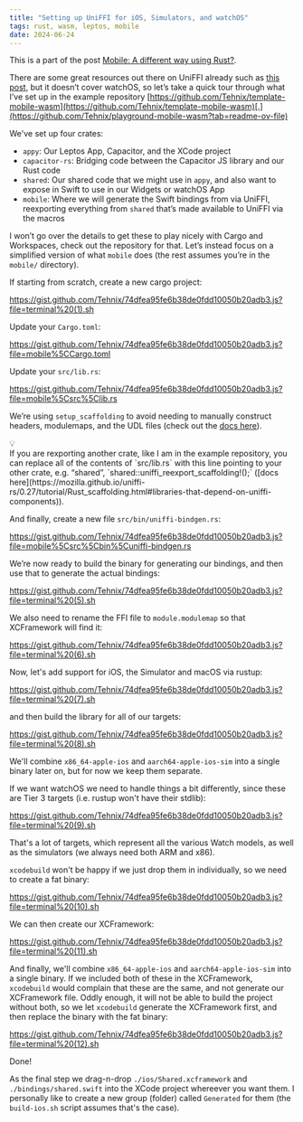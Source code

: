 ```yaml
---
title: "Setting up UniFFI for iOS, Simulators, and watchOS"
tags: rust, wasm, leptos, mobile
date: 2024-06-24
---
```


This is a part of the post [Mobile: A different way using Rust?](/posts/2024-06-25-mobile-a-different-way.html).

There are some great resources out there on UniFFI already such as [this post](https://forgen.tech/en/blog/post/building-an-ios-app-with-rust-using-uniffi), but it doesn’t cover watchOS, so let’s take a quick tour through what I’ve set up in the example repository [https://github.com/Tehnix/template-mobile-wasm](https://github.com/Tehnix/template-mobile-wasm)[.](https://github.com/Tehnix/playground-mobile-wasm?tab=readme-ov-file)

We've set up four crates:

- `appy`: Our Leptos App, Capacitor, and the XCode project
- `capacitor-rs`: Bridging code between the Capacitor JS library and our Rust code
- `shared`: Our shared code that we might use in `appy`, and also want to expose in Swift to use in our Widgets or watchOS App
- `mobile`: Where we will generate the Swift bindings from via UniFFI, reexporting everything from `shared` that’s made available to UniFFI via the macros

I won’t go over the details to get these to play nicely with Cargo and Workspaces, check out the repository for that. Let’s instead focus on a simplified version of what `mobile` does (the rest assumes you’re in the `mobile/` directory).

<div></div><!--more-->

If starting from scratch, create a new cargo project:

https://gist.github.com/Tehnix/74dfea95fe6b38de0fdd10050b20adb3.js?file=terminal%20(1).sh

Update your `Cargo.toml`:

https://gist.github.com/Tehnix/74dfea95fe6b38de0fdd10050b20adb3.js?file=mobile%5CCargo.toml

Update your `src/lib.rs`:

https://gist.github.com/Tehnix/74dfea95fe6b38de0fdd10050b20adb3.js?file=mobile%5Csrc%5Clib.rs

We’re using `setup_scaffolding` to avoid needing to manually construct headers, modulemaps, and the UDL files (check out the [docs here](https://mozilla.github.io/uniffi-rs/0.27/tutorial/Rust_scaffolding.html#setup-for-crates-using-only-proc-macros)).

<div class="callout">
  <div class="callout-bulb">💡</div>
  If you are rexporting another crate, like I am in the example repository, you can replace all of the contents of `src/lib.rs` with this line pointing to your other crate, e.g. “shared”, `shared::uniffi_reexport_scaffolding!();` ([docs here](https://mozilla.github.io/uniffi-rs/0.27/tutorial/Rust_scaffolding.html#libraries-that-depend-on-uniffi-components)).
</div>

And finally, create a new file `src/bin/uniffi-bindgen.rs`:

https://gist.github.com/Tehnix/74dfea95fe6b38de0fdd10050b20adb3.js?file=mobile%5Csrc%5Cbin%5Cuniffi-bindgen.rs

We’re now ready to build the binary for generating our bindings, and then use that to generate the actual bindings:

https://gist.github.com/Tehnix/74dfea95fe6b38de0fdd10050b20adb3.js?file=terminal%20(5).sh

We also need to rename the FFI file to `module.modulemap` so that XCFramework will find it:

https://gist.github.com/Tehnix/74dfea95fe6b38de0fdd10050b20adb3.js?file=terminal%20(6).sh

Now, let's add support for iOS, the Simulator and macOS via rustup:

https://gist.github.com/Tehnix/74dfea95fe6b38de0fdd10050b20adb3.js?file=terminal%20(7).sh

and then build the library for all of our targets:

https://gist.github.com/Tehnix/74dfea95fe6b38de0fdd10050b20adb3.js?file=terminal%20(8).sh

We'll combine `x86_64-apple-ios` and `aarch64-apple-ios-sim` into a single binary later on, but for now we keep them separate.

If we want watchOS we need to handle things a bit differently, since these are Tier 3 targets (i.e. rustup won't have their stdlib):

https://gist.github.com/Tehnix/74dfea95fe6b38de0fdd10050b20adb3.js?file=terminal%20(9).sh

That's a lot of targets, which represent all the various Watch models, as well as the simulators (we always need both ARM and x86).

`xcodebuild` won't be happy if we just drop them in individually, so we need to create a fat binary:

https://gist.github.com/Tehnix/74dfea95fe6b38de0fdd10050b20adb3.js?file=terminal%20(10).sh

We can then create our XCFramework:

https://gist.github.com/Tehnix/74dfea95fe6b38de0fdd10050b20adb3.js?file=terminal%20(11).sh

And finally, we'll combine `x86_64-apple-ios` and `aarch64-apple-ios-sim` into a single binary. If we included both of these in the XCFramework, `xcodebuild` would complain that these are the same, and not generate our XCFramework file. Oddly enough, it will not be able to build the project without both, so we let `xcodebuild` generate the XCFramework first, and then replace the binary with the fat binary:

https://gist.github.com/Tehnix/74dfea95fe6b38de0fdd10050b20adb3.js?file=terminal%20(12).sh

Done!

As the final step we drag-n-drop `./ios/Shared.xcframework` and `./bindings/shared.swift` into the XCode project whereever you want them. I personally like to create a new group (folder) called `Generated` for them (the `build-ios.sh` script assumes that's the case).
